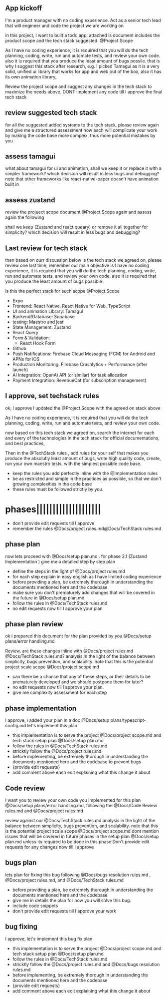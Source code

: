 ## App kickoff
I'm a product manager with no coding experience. Act as a senior tech lead that will engineer and code the project we are working on

in this project, I want to built a todo app, attached is document includes the product scope and the tech stack suggested. @Project Scope 

As I have no coding experience, it is required that you will do the tech planning, coding, write, run and automate tests, and review your own code. also it is required that you produce the least amount of bugs possile. that is why I suggest this stack after research, e.g. I picked Tamagui as it is a very solid, unified ui library that works for app and web out of the box, also it has its own animation library,


Review the project scope and suggest any changes in the tech stack to maximize the needs above.  DONT implement any code till I approve the final tech stack


## review suggested tech stack
for all the suggested added systems to the tech stack, please review again and give me a structured assessment how each will complicate your work by making the code base more complex, thus more potential mistakes by you

## assess tamagui
what about tamagui for ui and animation, shall we keep it or replace it with a simpler framework? which decision will result in less bugs and debugging? note that other frameworks like react-native-paper doesn't have animation built in

## assess zustand
review the projeect scope document @Project Scope again and assess again the following

shall we keep (Zustand and react queary) or remove it all together for simplicity? which decision will result in less bugs and debugging? 

## Last review for tech stack
then based on ourr discussion below is the tech stack we agreed on, please review one last time, remember our main objective is I have no coding experience, it is required that you will do the tech planning, coding, write, run and automate tests, and review your own code. also it is required that you produce the least amount of bugs possible

is this the perfect stack for such scope @Project Scope 

* Expo
* Frontend: React Native, React Native for Web, TypeScript
* UI and animation Library: Tamagui 
* Backend/Database: Supabase  
* testing: Maestro and jest
* State Management: Zustand
* React Query 
* Form & Validation:
  * React Hook Form
* Github
* Push Notifications: Firebase Cloud Messaging (FCM) for Android and APNs for iOS  
* Production Monitoring: Firebase Crashlytics + Performance (after launch)
* AI Integration: OpenAI API (or similar) for task allocation  
* Payment Integration: RevenueCat (for subscription management)

## I approve, set techstack rules
ok, I approve
I updated the @Project Scope with the agreed on stack above 

As I have no coding experience, it is required that you will do the tech planning, coding, write, run and automate tests, and review your own code.

now based on this tech stack we agreed on, search the internet for each and every of the technologies in the tech stack for official documentations, and best practices,

Then in the @TechStack rules , add rules for your self that makes you produce the absolutly least amount of bugs, write high quality code, create, run your own maestro tests, with the simplest possible code base. 

- keep the rules you add perfectly inline with the @Implementation rules 
- be as restricted and simple in the practices as possible, so that we don't growing complexities in the code base
- these rules must be followed strictly by you.

# phases||||||||||||||||||||

- don't provide edit requests till I approve 
- remember the rules @Docs/project rules.md@Docs/TechStack rules.md

## phase plan
now lets proceed with @Docs/setup plan.md . for phase 2.1 (Zustand Implementation ) give me a detailed step by step plan

- define the steps in the light of @Docs/project rules.md
- for each step explain in easy english as I have limited coding experience
- before providing a plan, be extremely thorough in understanding the documents mentioned here and the codebase
- make sure you don't prematurely add changes that will be covered in the future in @Docs/setup plan.md
- follow the rules in @Docs/TechStack rules.md
- no edit requests now till I approve your plan

## phase plan review 
ok i prepared this document for the  plan provided by you @Docs/setup plans/error handling.md

Review, are these changes inline with @Docs/project rules.md  @Docs/TechStack rules.md? analysis in the light of the balance between simplicity, bugs prevention, and scalability. note that this is the potential project scale scope @Docs/project scope.md 
- can there be a chance that any of these steps, or their details to be prematurely developed and we should postpone them for later?
- no edit requests now till I approve your plan.
- give me complexity assessment for each step

## phase implementation 
I approve, i added your plan in a doc @Docs/setup plans/typescript-config.md 
let's implement this plan 

- this implementation is to serve the project @Docs/project scope.md and tech stack setup plan @Docs/setup plan.md
- follow the rules in @Docs/TechStack rules.md
- stricktly follow the @Docs/project rules.md
- before implementing, be extremely thorough in understanding the documents mentioned here and the codebase to prevent bugs
- {provide edit requests}
- add comment above each edit explaining what this change it about
  
## Code review
I want you to review your own code you implemented for this plan @Docs/setup plans/error handling.md, following the @Docs/Code Review rules.md and @Docs/project rules.md

review against our @Docs/TechStack rules.md
analysis in the light of the balance between simplicity, bugs prevention, and scalability. note that this is the potential project scale scope @Docs/project scope.md
dont mention issues that will be covered in future phases in the setup plan @Docs/setup plan.md unless its required to be done in this phase
Don't provide edit requests for any changes now till I approve


## bugs plan
lets plan for fixing this bug following @Docs/bugs resolution rules.md , @Docs/project rules.md, and @Docs/TechStack rules.md
- before providing a plan, be extremely thorough in understanding the documents mentioned here and the codebase
- give me in details the plan for how you will solve this bug.
- include code snippets
- don't provide edit requests till I approve your work

## bug fixing
I approve, let's implement this bug fix plan

- this implementation is to serve the project @Docs/project scope.md and tech stack setup plan @Docs/setup plan.md
- follow the rules in @Docs/TechStack rules.md
- stricktly follow the @Docs/project rules.md and @Docs/bugs resolution rules.md
- before implementing, be extremely thorough in understanding the documents mentioned here and the codebase
- {provide edit requests}
- add comment above each edit explaining what this change it about